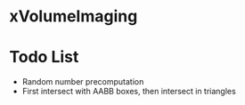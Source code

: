 # xVolumeImaging


# Todo List
- Random number precomputation
- First intersect with AABB boxes, then intersect in triangles